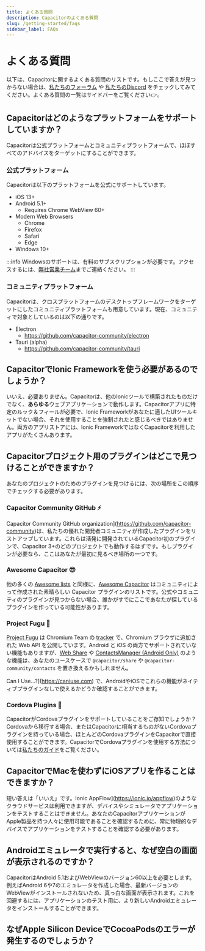 ```yaml
---
title: よくある質問
description: Capacitorのよくある質問
slug: /getting-started/faqs
sidebar_label: FAQs
---
```


# よくある質問

以下は、Capacitorに関するよくある質問のリストです。もしここで答えが見つからない場合は、[私たちのフォーラム](https://forum.ionicframework.com) や [私たちのDiscord](https://ionic.link/discord) をチェックしてみてください。よくある質問の一覧はサイドバーをご覧ください👉。

## Capacitorはどのようなプラットフォームをサポートしていますか？

Capacitorは公式プラットフォームとコミュニティプラットフォームで、ほぼすべてのアドバイスをターゲットにすることができます。

### 公式プラットフォーム

Capacitorは以下のプラットフォームを公式にサポートしています。
- iOS 13+
- Android 5.1+
  - Requires Chrome WebView 60+
- Modern Web Browsers
  - Chrome
  - Firefox
  - Safari
  - Edge
- Windows 10+

:::info
Windowsのサポートは、有料のサブスクリプションが必要です。アクセスするには、[弊社営業チーム](https://ionic.io/contact/sales)までご連絡ください。
:::

### コミュニティプラットフォーム

Capacitorは、クロスプラットフォームのデスクトップフレームワークをターゲットにしたコミュニティプラットフォームも用意しています。現在、コミュニティで対象としているのは以下の通りです。
- Electron
  - https://github.com/capacitor-community/electron
- Tauri (alpha)
  - https://github.com/capacitor-community/tauri


## CapacitorでIonic Frameworkを使う必要があるのでしょうか？

いいえ、必要ありません。Capacitorは、他のIonicツールで構築されたものだけでなく、**あらゆる**ウェブアプリケーションで動作します。Capacitorアプリに特定のルック＆フィールが必要で、Ionic Frameworkがあなたに適したUIツールキットでない場合、それを使用することを強制されたと感じるべきではありません。両方のアプリストアには、Ionic FrameworkではなくCapacitorを利用したアプリがたくさんあります。

## Capacitorプロジェクト用のプラグインはどこで見つけることができますか？

あなたのプロジェクトのためのプラグインを見つけるには、次の場所をこの順序でチェックする必要があります。

### Capacitor Community GitHub ⚡

Capacitor Community GitHub organization](https://github.com/capacitor-community)は、私たちの優れた開発者コミュニティが作成したプラグインをリストアップしています。これらは活発に開発されているCapacitor初のプラグインで、Capacitor 3+のどのプロジェクトでも動作するはずです。もしプラグインが必要なら、ここはあなたが最初に見るべき場所の一つです。

### Awesome Capacitor 😎

他の多くの [Awesome lists](https://github.com/sindresorhus/awesome) と同様に、[Awesome Capacitor](https://github.com/riderx/awesome-capacitor) はコミュニティによって作成された素晴らしい Capacitor プラグインのリストです。公式やコミュニティのプラグインが見つからない場合、誰かがすでにここであなたが探しているプラグインを作っている可能性があります。

### Project Fugu 🐡

[Project Fugu](https://www.chromium.org/teams/web-capabilities-fugu/) は Chromium Team の [tracker](https://fugu-tracker.web.app/#shipped) で、Chromium ブラウザに追加された Web API を公開しています。Android と iOS の両方でサポートされていない機能もありますが、[Web Share](https://developer.mozilla.org/en-US/docs/Web/API/Web_Share_API) や [ContactsManager (Android Only)](https://developer.mozilla.org/en-US/docs/Web/API/ContactsManager) のような機能は、あなたのユースケースで `@capacitor/share` や `@capacitor-community/contacts` を置き換えるかもしれません。

Can I Use...?](https://caniuse.com) で、AndroidやiOSでこれらの機能がネイティブプラグインなしで使えるかどうか確認することができます。

### Cordova Plugins 🔌

CapacitorがCordovaプラグインをサポートしていることをご存知でしょうか？Cordovaから移行する場合、またはCapacitorに相当するものがないCordovaプラグインを持っている場合、ほとんどのCordovaプラグインをCapacitorで直接使用することができます。CapacitorでCordovaプラグインを使用する方法については[私たちのガイド](https://capacitorjs.com/docs/plugins/cordova)をご覧ください。

## CapacitorでMacを使わずにiOSアプリを作ることはできますか？

短い答えは「いいえ」です。Ionic AppFlow](https://ionic.io/appflow)のようなクラウドサービスは利用できますが、デバイスやシミュレータでアプリケーションをテストすることはできません。あなたのCapacitorアプリケーションがApple製品を持つ人々に使用可能であることを確認するために、常に物理的なデバイスでアプリケーションをテストすることを確認する必要があります。

## Androidエミュレータで実行すると、なぜ空白の画面が表示されるのですか？

CapacitorはAndroid 5.1およびWebViewのバージョン60以上を必要とします。例えばAndroid 6や7のエミュレータを作成した場合、最新バージョンのWebViewがインストールされないため、真っ白な画面が表示されます。これを回避するには、アプリケーションのテスト用に、より新しいAndroidエミュレータをインストールすることができます。

## なぜApple Silicon DeviceでCocoaPodsのエラーが発生するのでしょうか？


